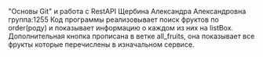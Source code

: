 "Основы Git" и работа с RestAPI
Щербина Александра Александровна
группа:1255
Код программы реализовывает поиск фруктов по order(роду) и показывает информацию о каждом из них на listBox. Дополнительная кнопка прописана в ветке all_fruits, она показывает все фрукты которые перечислены в изначальном сервисе.
